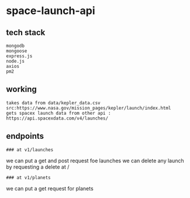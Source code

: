 # space-launch-api
## tech stack
```
mongodb
mongoose
express.js
node.js
axios
pm2
```
## working
```
takes data from data/kepler_data.csv 
src:https://www.nasa.gov/mission_pages/kepler/launch/index.html
gets spacex launch data from other api : https://api.spacexdata.com/v4/launches/
```
## endpoints
```
### at v1/launches
```
we can put a get and post request foe launches
we can delete any launch by requesting a delete at /<flightnumber>
```
### at v1/planets
```
we can put a get request for planets
```
```
